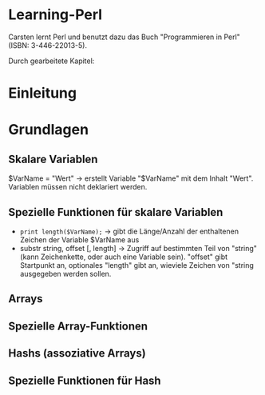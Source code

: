 # Learning-Perl
Carsten lernt Perl und benutzt dazu das Buch "Programmieren in Perl" (ISBN: 3-446-22013-5).

Durch gearbeitete Kapitel:

# Einleitung
# Grundlagen
## Skalare Variablen
$VarName = "Wert" -> erstellt Variable "$VarName" mit dem Inhalt "Wert". Variablen müssen nicht deklariert werden.

## Spezielle Funktionen für skalare Variablen
* `print length($VarName);` -> gibt die Länge/Anzahl der enthaltenen Zeichen der Variable $VarName aus
* substr string, offset [, length] -> Zugriff auf bestimmten Teil von "string" (kann Zeichenkette, oder auch eine Variable sein). "offset" gibt Startpunkt an, optionales "length" gibt an, wieviele Zeichen von "string ausgegeben werden sollen.
## Arrays
## Spezielle Array-Funktionen
## Hashs (assoziative Arrays)
## Spezielle Funktionen für Hash

